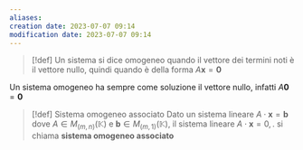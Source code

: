 ```yaml
---
aliases: 
creation date: 2023-07-07 09:14
modification date: 2023-07-07 09:14
---
```


>[!def]
>Un sistema si dice omogeneo quando il vettore dei termini noti è il vettore nullo, quindi quando è della forma $A\mathbf{x} = \mathbf{0}$

Un sistema omogeneo ha sempre come soluzione il vettore nullo, infatti $A \mathbf{0} = \mathbf{0}$

>[!def] Sistema omogeneo associato
>Dato un sistema lineare $A\cdot \mathbf{x} = \mathbf{b}$ dove $A \in M_{(m,n)}(\mathbb{K})$ e $\mathbf{b} \in M_{(m,1)}(\mathbb{K})$, il sistema lineare $A \cdot \mathbf{x} = 0,.$ si chiama **sistema omogeneo associato**

